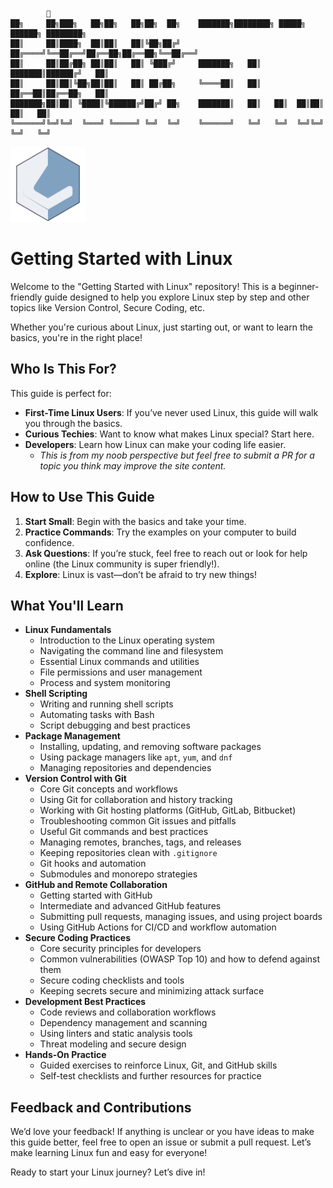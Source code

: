 ```
        🐧
██╗     ██╗███╗   ██╗██╗   ██╗██╗  ██╗    ███████╗████████╗ █████╗ ██████╗ ████████╗
██║     ██║████╗  ██║██║   ██║╚██╗██╔╝    ██╔════╝╚══██╔══╝██╔══██╗██╔══██╗╚══██╔══╝
██║     ██║██╔██╗ ██║██║   ██║ ╚███╔╝     ███████╗   ██║   ███████║██████╔╝   ██║   
██║     ██║██║╚██╗██║██║   ██║ ██╔██╗     ╚════██║   ██║   ██╔══██║██╔══██╗   ██║   
███████╗██║██║ ╚████║╚██████╔╝██╔╝ ██╗    ███████║   ██║   ██║  ██║██║  ██║   ██║   
╚══════╝╚═╝╚═╝  ╚═══╝ ╚═════╝ ╚═╝  ╚═╝    ╚══════╝   ╚═╝   ╚═╝  ╚═╝╚═╝  ╚═╝   ╚═╝
```

<img src="https://raw.githubusercontent.com/SilentGlasses/linux_start/bf2c3689afe069bb5832f8fd9d49836bd7f8e37e/docs/assets/LinuxStart.svg" width="120" height="120" alt="Linux Start Logo">

# Getting Started with Linux

Welcome to the "Getting Started with Linux" repository! This is a beginner-friendly guide designed to help you explore Linux step by step and other topics like Version Control, Secure Coding, etc.

Whether you're curious about Linux, just starting out, or want to learn the basics, you're in the right place!

## Who Is This For?

This guide is perfect for:

- **First-Time Linux Users**: If you’ve never used Linux, this guide will walk you through the basics.
- **Curious Techies**: Want to know what makes Linux special? Start here.
- **Developers**: Learn how Linux can make your coding life easier.
  - _This is from my noob perspective but feel free to submit a PR for a topic you think may improve the site content._

## How to Use This Guide

1. **Start Small**: Begin with the basics and take your time.
2. **Practice Commands**: Try the examples on your computer to build confidence.
3. **Ask Questions**: If you’re stuck, feel free to reach out or look for help online (the Linux community is super friendly!).
4. **Explore**: Linux is vast—don’t be afraid to try new things!

## What You'll Learn

- **Linux Fundamentals**
    - Introduction to the Linux operating system
    - Navigating the command line and filesystem
    - Essential Linux commands and utilities
    - File permissions and user management
    - Process and system monitoring
- **Shell Scripting**
    - Writing and running shell scripts
    - Automating tasks with Bash
    - Script debugging and best practices
- **Package Management**
    - Installing, updating, and removing software packages
    - Using package managers like `apt`, `yum`, and `dnf`
    - Managing repositories and dependencies
- **Version Control with Git**
    - Core Git concepts and workflows
    - Using Git for collaboration and history tracking
    - Working with Git hosting platforms (GitHub, GitLab, Bitbucket)
    - Troubleshooting common Git issues and pitfalls
    - Useful Git commands and best practices
    - Managing remotes, branches, tags, and releases
    - Keeping repositories clean with `.gitignore`
    - Git hooks and automation
    - Submodules and monorepo strategies
- **GitHub and Remote Collaboration**
    - Getting started with GitHub
    - Intermediate and advanced GitHub features
    - Submitting pull requests, managing issues, and using project boards
    - Using GitHub Actions for CI/CD and workflow automation
- **Secure Coding Practices**
    - Core security principles for developers
    - Common vulnerabilities (OWASP Top 10) and how to defend against them
    - Secure coding checklists and tools
    - Keeping secrets secure and minimizing attack surface
- **Development Best Practices**
    - Code reviews and collaboration workflows
    - Dependency management and scanning
    - Using linters and static analysis tools
    - Threat modeling and secure design
- **Hands-On Practice**
    - Guided exercises to reinforce Linux, Git, and GitHub skills
    - Self-test checklists and further resources for practice

## Feedback and Contributions

We’d love your feedback! If anything is unclear or you have ideas to make this guide better, feel free to open an issue or submit a pull request. Let’s make learning Linux fun and easy for everyone!

Ready to start your Linux journey? Let’s dive in!
